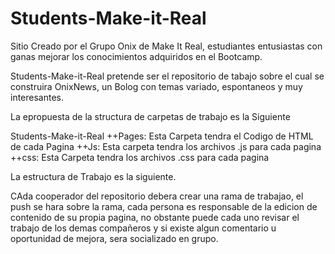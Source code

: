 # Students-Make-it-Real

Sitio Creado por el Grupo Onix de Make It Real, estudiantes entusiastas con ganas mejorar los conocimientos adquiridos en el 
Bootcamp.

Students-Make-it-Real pretende ser el repositorio de tabajo sobre el cual se construira OnixNews, un Bolog con temas 
variado, espontaneos y muy interesantes.

La epropuesta de la structura de carpetas de trabajo es la Siguiente

Students-Make-it-Real
++Pages: Esta Carpeta tendra el Codigo de HTML de cada Pagina
++Js: Esta carpeta tendra los archivos .js para cada pagina
++css: Esta Carpeta tendra los archivos .css para cada pagina

La estructura de Trabajo es la siguiente.

CAda cooperador del repositorio debera crear una rama de trabajao, el push se hara sobre la rama, cada persona es responsable de 
la edicion de contenido de su propia pagina, no obstante puede cada uno revisar el trabajo de los demas compañeros y si existe algun
comentario u oportunidad de mejora, sera socializado en grupo.
